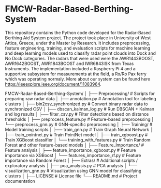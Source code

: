 # FMCW-Radar-Based-Berthing-System
This repository contains the Python code developed for the Radar-Based Berthing Aid System project. The project took place in University of West Attica, Greece, under the Master by Research. It includes preprocessing, feature engineering, training, and evaluation scripts for machine learning and deep learning models used to classify radar point clouds into Dock and No Dock categories.
The radars that were used were the AWR1443BOOST, AWR1642BOOST, AWR1843BOOST and IWR6843ISK from Texas Instruments. The implementation included a Raspberry Pi 4 and a supportive subsystem for measurements at the field, a Ro/Ro Pax ferry which was operating normaly. 
More about our system can be found here https://ieeexplore.ieee.org/document/11083964. 

FMCW-Radar-Based-Berthing-System/
│
├── Preprocessing/               # Scripts for preparing raw radar data
│   ├── annotation.py             # Annotation tool for labeling clusters
│   ├── bin2csv_synchronized.py   # Convert binary radar data to synchronized CSV
│   ├── dbscan_kalman_log.py      # Run DBSCAN + Kalman and log results
│   ├── filter_csv.py             # Filter detections based on distance thresholds
│   ├── preprocess_feature.py     # Feature-based preprocessing
│   └── preprocess_gnn.py         # GNN-specific preprocessing
│
├── Training/                    # Model training scripts
│   ├── train_gnn.py              # Train Graph Neural Network
│   ├── train_pointnet.py         # Train PointNet model
│   ├── train_xgboost.py          # Train XGBoost classifier
│   └── training_with_features.py # Train Random Forest and other feature-based models
│
├── Feature_Importance/          # Feature analysis
│   ├── feature_importance_xgboost.py # Feature importance via XGBoost
│   └── features_importance_rf.py     # Feature importance via Random Forest
│
├── Extras/                      # Additional scripts / exploratory analysis
│   ├── pca_analysis.py           # PCA analysis 
│   └── visualization_gnn.py      # Visualization using GNN model for classifying clusters 
│
├── LICENSE                      # License file
└── README.md                    # Project documentation
